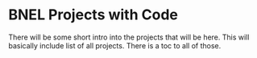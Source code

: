 # BNEL Projects with Code

There will be some short intro into the projects that will be here. This will basically include list of all projects. 
There is a toc to all of those.

